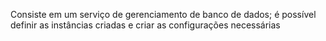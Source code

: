 
Consiste em um serviço de gerenciamento de banco de dados; é possível definir as instâncias criadas e criar as configurações necessárias